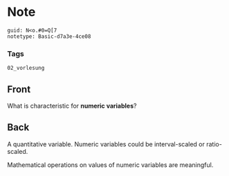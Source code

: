 # Note
```
guid: N<o.#0=Q[7
notetype: Basic-d7a3e-4ce08
```

### Tags
```
02_vorlesung
```

## Front
What is characteristic for <b>numeric variables</b>?

## Back
A quantitative variable. Numeric variables could be interval-scaled
or ratio-scaled.
<div>
  Mathematical operations on values of numeric variables are
  meaningful.
</div>

